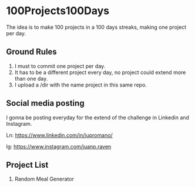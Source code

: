 # 100Projects100Days
The idea is to make 100 projects in a 100 days streaks, making one project per day.

## Ground Rules

1. I must to commit one project per day.
2. It has to be a different project every day, no project could extend more than one day.
3. I upload a /dir with the name project in this same repo.

## Social media posting

I gonna be posting everyday for the extend of the challenge in Linkedin and Instagram.

Ln: https://www.linkedin.com/in/jupromano/ 

Ig: https://www.instagram.com/juanp.raven

## Project List

1. Random Meal Generator
